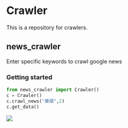 # Crawler
This is a repository for crawlers.

## news_crawler
Enter specific keywords to crawl google news

### Getting started

```python
from news_crawler import Crawler() 
c = Crawler()
c.crawl_news("華碩",2)
c.get_data()
```

![](C:\Users\User\Documents\GitHub\Crawler\image\news-crawler.jpg)

